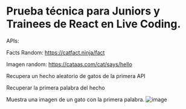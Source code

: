 # Prueba técnica para Juniors y Trainees de React en Live Coding.
APIs:

Facts Random: https://catfact.ninja/fact

Imagen random: https://cataas.com/cat/says/hello

Recupera un hecho aleatorio de gatos de la primera API

Recuperar la primera palabra del hecho

Muestra una imagen de un gato con la primera palabra.
![image](https://github.com/vaancillo/prueba-tecnica-react/assets/101389260/61b06c78-15b5-4e23-8b04-d5046f566528)
